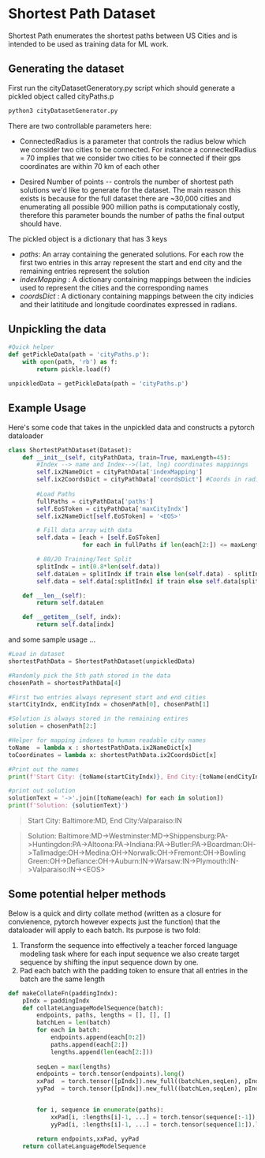 # Shortest Path Dataset


Shortest Path enumerates the shortest paths between US Cities and is intended to be used as training data for ML work. 


## Generating the dataset

First run the cityDatasetGeneratory.py script which should generate a pickled object called cityPaths.p

```bash
python3 cityDatasetGenerator.py
```
There are two controllable parameters here:

* ConnectedRadius is a parameter that controls the radius below which we consider two cities to be connected. For instance a connectedRadius = 70 implies that we consider two cities to be connected if their gps coordinates are within 70 km of each other

* Desired Number of points -- controls the number of shortest path solutions we'd like to generate for the dataset. The main reason this exists is because for the full dataset there are ~30,000 cities and enumerating all possible 900 million paths is computationaly costly, therefore this parameter bounds the number of paths the final output should have.

The pickled object is a dictionary that has 3 keys

* *paths*: An array containing the generated solutions. For each row the first two entries in this array represent the start and end city and the remaining entries represent the solution
* *indexMapping* : A dictionary containing mappings between the indicies used to represent the cities and the corresponding names
* *coordsDict* : A dictionary containing mappings between the city indicies and their latititude and longitude coordinates expressed in radians.


## Unpickling the data

```python
#Quick helper
def getPickleData(path = 'cityPaths.p'):
    with open(path, 'rb') as f:
        return pickle.load(f)

unpickledData = getPickleData(path = 'cityPaths.p')
```


## Example Usage
Here's some code that takes in the unpickled data and constructs a pytorch dataloader

```python
class ShortestPathDataset(Dataset):
    def __init__(self, cityPathData, train=True, maxLength=45):
        #Index --> name and Index-->(lat, lng) coordinates mappinngs
        self.ix2NameDict = cityPathData['indexMapping']
        self.ix2CoordsDict = cityPathData['coordsDict'] #Coords in radians
        
        #Load Paths
        fullPaths = cityPathData['paths']
        self.EoSToken = cityPathData['maxCityIndx']
        self.ix2NameDict[self.EoSToken] = '<EOS>'

        # Fill data array with data
        self.data = [each + [self.EoSToken]
                     for each in fullPaths if len(each[2:]) <= maxLength]

        # 80/20 Training/Test Split
        splitIndx = int(0.8*len(self.data))
        self.dataLen = splitIndx if train else len(self.data) - splitIndx
        self.data = self.data[:splitIndx] if train else self.data[splitIndx:]

    def __len__(self):
        return self.dataLen

    def __getitem__(self, indx):
        return self.data[indx]
```

and some sample usage ...

``` python
#Load in dataset
shortestPathData = ShortestPathDataset(unpickledData)

#Randomly pick the 5th path stored in the data
chosenPath = shortestPathData[4]

#First two entries always represent start and end cities
startCityIndx, endCityIndx = chosenPath[0], chosenPath[1]

#Solution is always stored in the remaining entires
solution = chosenPath[2:]

#Helper for mapping indexes to human readable city names
toName  = lambda x : shortestPathData.ix2NameDict[x]
toCoordinates = lambda x: shortestPathData.ix2CoordsDict[x]

#Print out the names 
print(f'Start City: {toName(startCityIndx)}, End City:{toName(endCityIndx)}')

#print out solution
solutionText = '->'.join([toName(each) for each in solution])
print(f'Solution: {solutionText}')

```

> Start City: Baltimore:MD, End City:Valparaiso:IN

> Solution: Baltimore:MD->Westminster:MD->Shippensburg:PA->Huntingdon:PA->Altoona:PA->Indiana:PA->Butler:PA->Boardman:OH->Tallmadge:OH->Medina:OH->Norwalk:OH->Fremont:OH->Bowling Green:OH->Defiance:OH->Auburn:IN->Warsaw:IN->Plymouth:IN->Valparaiso:IN->\<EOS\>
 

## Some potential helper methods

Below is a quick and dirty collate method (written as a closure for convienence, pytorch however expects just the function) that the dataloader will apply to each batch. Its purpose is two fold:
1. Transform the sequence into effectively a teacher forced language modeling task where for each input sequence we also create target sequence by shifting the input sequence down by one.   
2. Pad each batch with the padding token to ensure that all entries in the batch are the same length   


```python
def makeCollateFn(paddingIndx):
    pIndx = paddingIndx
    def collateLanguageModelSequence(batch):
        endpoints, paths, lengths = [], [], []
        batchLen = len(batch)
        for each in batch:
            endpoints.append(each[0:2])
            paths.append(each[2:])
            lengths.append(len(each[2:]))
    
        seqLen = max(lengths)
        endpoints = torch.tensor(endpoints).long()
        xxPad  = torch.tensor([pIndx]).new_full((batchLen,seqLen), pIndx)
        yyPad  = torch.tensor([pIndx]).new_full((batchLen,seqLen), pIndx)


        for i, sequence in enumerate(paths):
            xxPad[i, :lengths[i]-1, ...] = torch.tensor(sequence[:-1]).long()
            yyPad[i, :lengths[i]-1, ...] = torch.tensor(sequence[1:]).long()

        return endpoints,xxPad, yyPad
    return collateLanguageModelSequence
```
